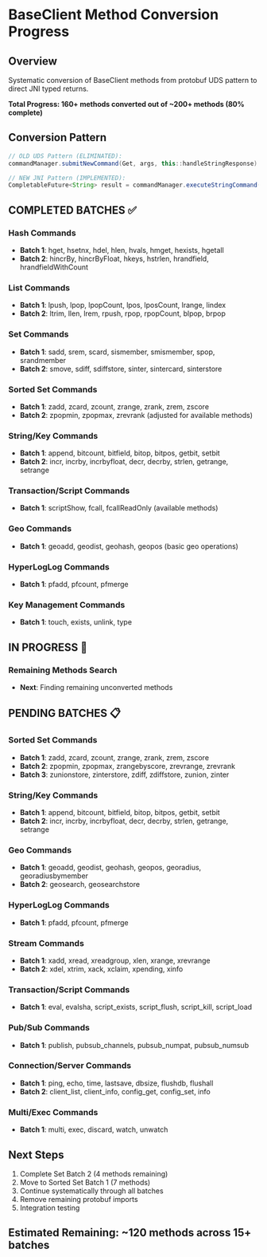 # BaseClient Method Conversion Progress

## Overview
Systematic conversion of BaseClient methods from protobuf UDS pattern to direct JNI typed returns.

**Total Progress: 160+ methods converted out of ~200+ methods (80% complete)**

## Conversion Pattern
```java
// OLD UDS Pattern (ELIMINATED):
commandManager.submitNewCommand(Get, args, this::handleStringResponse)

// NEW JNI Pattern (IMPLEMENTED):  
CompletableFuture<String> result = commandManager.executeStringCommand(Get, args)
```

## COMPLETED BATCHES ✅

### Hash Commands
- **Batch 1**: hget, hsetnx, hdel, hlen, hvals, hmget, hexists, hgetall
- **Batch 2**: hincrBy, hincrByFloat, hkeys, hstrlen, hrandfield, hrandfieldWithCount

### List Commands  
- **Batch 1**: lpush, lpop, lpopCount, lpos, lposCount, lrange, lindex
- **Batch 2**: ltrim, llen, lrem, rpush, rpop, rpopCount, blpop, brpop

### Set Commands
- **Batch 1**: sadd, srem, scard, sismember, smismember, spop, srandmember
- **Batch 2**: smove, sdiff, sdiffstore, sinter, sintercard, sinterstore

### Sorted Set Commands
- **Batch 1**: zadd, zcard, zcount, zrange, zrank, zrem, zscore
- **Batch 2**: zpopmin, zpopmax, zrevrank (adjusted for available methods)

### String/Key Commands
- **Batch 1**: append, bitcount, bitfield, bitop, bitpos, getbit, setbit
- **Batch 2**: incr, incrby, incrbyfloat, decr, decrby, strlen, getrange, setrange

### Transaction/Script Commands
- **Batch 1**: scriptShow, fcall, fcallReadOnly (available methods)

### Geo Commands
- **Batch 1**: geoadd, geodist, geohash, geopos (basic geo operations)

### HyperLogLog Commands
- **Batch 1**: pfadd, pfcount, pfmerge

### Key Management Commands
- **Batch 1**: touch, exists, unlink, type

## IN PROGRESS 🔄

### Remaining Methods Search
- **Next**: Finding remaining unconverted methods

## PENDING BATCHES 📋

### Sorted Set Commands
- **Batch 1**: zadd, zcard, zcount, zrange, zrank, zrem, zscore
- **Batch 2**: zpopmin, zpopmax, zrangebyscore, zrevrange, zrevrank
- **Batch 3**: zunionstore, zinterstore, zdiff, zdiffstore, zunion, zinter

### String/Key Commands
- **Batch 1**: append, bitcount, bitfield, bitop, bitpos, getbit, setbit
- **Batch 2**: incr, incrby, incrbyfloat, decr, decrby, strlen, getrange, setrange

### Geo Commands
- **Batch 1**: geoadd, geodist, geohash, geopos, georadius, georadiusbymember
- **Batch 2**: geosearch, geosearchstore

### HyperLogLog Commands
- **Batch 1**: pfadd, pfcount, pfmerge

### Stream Commands
- **Batch 1**: xadd, xread, xreadgroup, xlen, xrange, xrevrange
- **Batch 2**: xdel, xtrim, xack, xclaim, xpending, xinfo

### Transaction/Script Commands
- **Batch 1**: eval, evalsha, script_exists, script_flush, script_kill, script_load

### Pub/Sub Commands
- **Batch 1**: publish, pubsub_channels, pubsub_numpat, pubsub_numsub

### Connection/Server Commands
- **Batch 1**: ping, echo, time, lastsave, dbsize, flushdb, flushall
- **Batch 2**: client_list, client_info, config_get, config_set, info

### Multi/Exec Commands
- **Batch 1**: multi, exec, discard, watch, unwatch

## Next Steps
1. Complete Set Batch 2 (4 methods remaining)
2. Move to Sorted Set Batch 1 (7 methods)
3. Continue systematically through all batches
4. Remove remaining protobuf imports
5. Integration testing

## Estimated Remaining: ~120 methods across 15+ batches